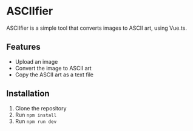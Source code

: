 # ASCIIfier

ASCIIfier is a simple tool that converts images to ASCII art, using Vue.ts.

## Features

- Upload an image
- Convert the image to ASCII art
- Copy the ASCII art as a text file

## Installation

1. Clone the repository
2. Run `npm install`
3. Run `npm run dev`

